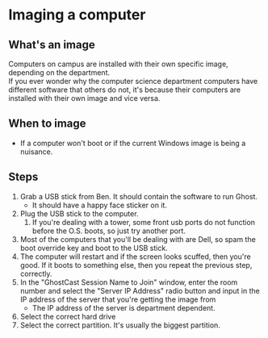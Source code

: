 # Imaging a computer

## What's an image
Computers on campus are installed with their own specific image, depending on the department.  
If you ever wonder why the computer science department computers have different software that others do not, it's because their computers are installed with their own image and vice versa.

## When to image
- If a computer won't boot or if the current Windows image is being a nuisance.

## Steps
1. Grab a USB stick from Ben. It should contain the software to run Ghost.
   - It should have a happy face sticker on it.
2. Plug the USB stick to the computer.
   1. If you're dealing with a tower, some front usb ports do not function before the O.S. boots, so just try another port.
3. Most of the computers that you'll be dealing with are Dell, so spam the boot override key and boot to the USB stick.
4. The computer will restart and if the screen looks scuffed, then you're good. If it boots to something else, then you repeat the previous step, correctly.
5. In the "GhostCast Session Name to Join" window, enter the room number and select the "Server IP Address" radio button and input in the IP address of the server that you're getting the image from
   - The IP address of the server is department dependent.
6. Select the correct hard drive
7. Select the correct partition. It's usually the biggest partition.
